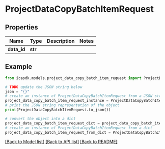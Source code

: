 # ProjectDataCopyBatchItemRequest


## Properties

Name | Type | Description | Notes
------------ | ------------- | ------------- | -------------
**data_id** | **str** |  | 

## Example

```python
from icasdk.models.project_data_copy_batch_item_request import ProjectDataCopyBatchItemRequest

# TODO update the JSON string below
json = "{}"
# create an instance of ProjectDataCopyBatchItemRequest from a JSON string
project_data_copy_batch_item_request_instance = ProjectDataCopyBatchItemRequest.from_json(json)
# print the JSON string representation of the object
print(ProjectDataCopyBatchItemRequest.to_json())

# convert the object into a dict
project_data_copy_batch_item_request_dict = project_data_copy_batch_item_request_instance.to_dict()
# create an instance of ProjectDataCopyBatchItemRequest from a dict
project_data_copy_batch_item_request_from_dict = ProjectDataCopyBatchItemRequest.from_dict(project_data_copy_batch_item_request_dict)
```
[[Back to Model list]](../README.md#documentation-for-models) [[Back to API list]](../README.md#documentation-for-api-endpoints) [[Back to README]](../README.md)


